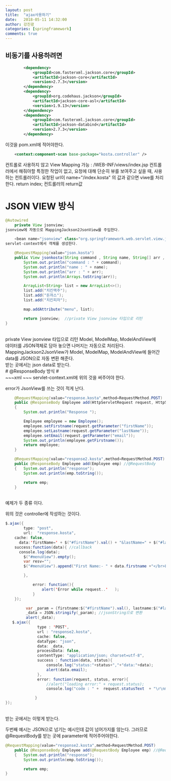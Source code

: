```yaml
---
layout: post
title:  "ajax사용하기"
date:   2018-05-11 14:32:00
author: 강진광
categories: [springframework]
comments: true
---
```


## 비동기를 사용하려면 ##

~~~xml
    	<dependency>
    		<groupId>com.fasterxml.jackson.core</groupId>
    		<artifactId>jackson-core</artifactId>
    		<version>2.7.3</version>
		</dependency>
		<dependency>
    		<groupId>org.codehaus.jackson</groupId>
    		<artifactId>jackson-core-asl</artifactId>
    		<version>1.9.13</version>
		</dependency>
		<dependency>
    		<groupId>com.fasterxml.jackson.core</groupId>
    		<artifactId>jackson-databind</artifactId>
    		<version>2.7.3</version>
		</dependency>
~~~

이것을 pom.xml에 적어야한다.

~~~xml
    <context:component-scan base-package="kosta.controller" />
~~~

컨트롤로 사용하지 않고 View Mapping 가능  : /WEB-INF/views/index.jsp
          컨트롤러에서 해줘야할 특정한 작업이 없고, 요청에 대해 단순히 뷰를 보여주고 싶을 때, 사용하는 컨트롤러이다.
          요청된 url이 name="/index.kosta" 의 값과 같으면 viwe를 처리한다.
          return index; 컨트롤러의 return값


# JSON VIEW 방식 #

~~~java
@Autowired
	private View jsonview;
jsonview에 자동으로 MappingJackson2JsonView를 주입한다.

    <bean name="jsonview" class="org.springframework.web.servlet.view.json.MappingJackson2JsonView" />
servlet-context에서 객체를 생성한다.

    @RequestMapping(value="json.kosta")
	public View jsonkosta(String command , String name, String[] arr , ModelMap map){
		System.out.println("command : " + command);
		System.out.println("name : " + name);
		System.out.println("arr : " + arr);
		System.out.println(Arrays.toString(arr));

		ArrayList<String> list = new ArrayList<>();
		list.add("치킨맥주");
		list.add("돈까스");
		list.add("치킨피자");

		map.addAttribute("menu", list);

		return jsonview;  //private View jsonview 타입으로 리턴
}
~~~

<br>
private View jsonview 타입으로 리턴 Model, ModelMap, ModelAndView에<br>
데이터를 JSON객체로 담아 놓으면 나머지는 자동으로 처리된다.<br>
MappingJackson2JsonView가  Model, ModelMap, ModelAndView에 들어간 data를 JSON으로 자동 변환 해준다.<br>
받는 곳에서는 json data로 받는다.
<br>
# @ResponseBody 방식 #
<br>
~~~xml
<?xml version="1.0" encoding="UTF-8"?>
<beans "xmlns:mvc="http://www.springframework.org/schema/mvc"
xsi:schemaLocation="http://www.springframework.org/schema/mvc
http://www.springframework.org/schema/mvc/spring-mvc.xsd">
<mvc:annotation-driven /> <!-- @ResponseBody  messageConverter 동작-->
~~~
servlet-context.xml에 위의 것을 써주어야 한다.

error가 JsonView를 쓰는 것이 적게 난다.
~~~java
    @RequestMapping(value="response.kosta",method=RequestMethod.POST)
	public @ResponseBody Employee add(HttpServletRequest request, HttpServletResponse response)
	{
		System.out.println("Response ");

		Employee employee = new Employee();
		employee.setFirstname(request.getParameter("firstName"));
		employee.setLastname(request.getParameter("lastName"));
		employee.setEmail(request.getParameter("email"));
		System.out.println(employee.getFirstname());
		return employee;
	}

	@RequestMapping(value="response2.kosta",method=RequestMethod.POST)
	public @ResponseBody Employee add(Employee emp) //@RequestBody
	{   System.out.println("response");
		System.out.println(emp.toString());

		return emp;
	}
~~~
<br>
예제가 두 종류 이다.

위의 것은 controller에 작성하는 것이다.
<br>
~~~java
$.ajax({
		type: "post",
		url:  "response.kosta",
  	cache: false,				
	  data:'firstName=' + $("#firstName").val() + "&lastName=" + $("#lastName").val() + "&email=" + $("#email").val(),
   	success:function(data){ //callback  
   	  console.log(data);
   	 	$("#menuView").empty();
   		var resv="";  
   		$("#menuView").append("First Name:- " + data.firstname +"</br>Last Name:- " + data.lastname  + "</br>Email:- " + data.email + "<br>");

   		},

   			error: function(){						
   				alert('Error while request..'	);
   			}
   	});

		 var _param = {firstname:$("#firstName").val(), lastname:$("#lastName").val() , email:$("#email").val()};
		 _data = JSON.stringify(_param); //jsonString으로 변환
   	     alert(_data);
   $.ajax({
   			  type : 'POST',
   			  url : "response2.kosta",
   			  cache: false,
   			  dataType: "json",
   			  data: _data,  
   			  processData: false,
   			  contentType: "application/json; charset=utf-8",
   			  success : function(data, status){
   			      console.log("status:"+status+","+"data:"+data);
   			      alert(data.email);
   			  },
   			  error: function(request, status, error){
   			      //alert("loading error:" + request.status);
   			      console.log("code : " +  request.statusText  + "\r\nmessage : " + request.responseText);

   			 }
});
~~~
<br>
받는 곳에서는 이렇게 받는다.

두번째 예시는 JSON으로 넘기는 예시인데 값이 넘어가지를 않는다. 그러므로 @RequestBody를 받는 곳에 parameter에 적어주어야한다.
<br>
~~~java
@RequestMapping(value="response2.kosta",method=RequestMethod.POST)
	public @ResponseBody Employee add(@RequestBody Employee emp) //@RequestBody
	{   System.out.println("response");
		System.out.println(emp.toString());

		return emp;
}
~~~
